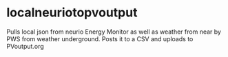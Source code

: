 # localneuriotopvoutput
Pulls local json from neurio Energy Monitor as well as weather from near by PWS from weather underground. Posts it to a CSV and uploads to PVoutput.org
